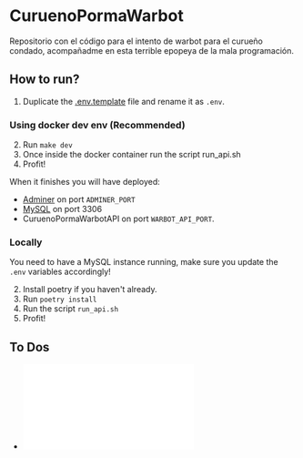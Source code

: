 # CuruenoPormaWarbot

Repositorio con el código para el intento de warbot para el curueño 
condado, acompañadme en esta terrible epopeya de la mala programación.

## How to run?
1. Duplicate the [.env.template](.env.template) file and rename it as `.env`.

### Using docker dev env (Recommended)
2. Run `make dev`
3. Once inside the docker container run the script run_api.sh
4. Profit!

When it finishes you will have deployed:
- [Adminer](https://www.adminer.org/) on port `ADMINER_PORT`
- [MySQL](https://www.mysql.com/) on port 3306
- CuruenoPormaWarbotAPI on port `WARBOT_API_PORT`.
 
### Locally
You need to have a MySQL instance running, make sure you update the `.env`
variables accordingly!

2. Install poetry if you haven't already.
3. Run `poetry install`
4. Run the script `run_api.sh`
5. Profit!

## To Dos
- ![TODO.md](TODO.md)
